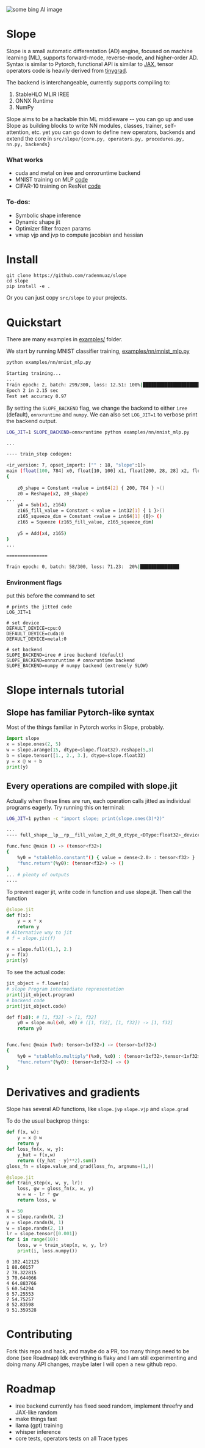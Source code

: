 ![some bing AI image](./assets/logo.jpeg)

# Slope

Slope is a small automatic differentation (AD) engine, focused on machine learning (ML), supports forward-mode, reverse-mode, and higher-order AD.
Syntax is similar to Pytorch, functional API is similar to [JAX](https://github.com/google/jax), tensor operators code is heavily derived from [tinygrad](https://tinygrad.org/).

The backend is interchangeable, currently supports compiling to:
1. StableHLO MLIR IREE
2. ONNX Runtime
3. NumPy

Slope aims to be a hackable thin ML middleware -- you can go up and use Slope as building blocks to write NN modules, classes, trainer, self-attention, etc. yet you can go down to define new operators, backends and extend the core in `src/slope/{core.py, operators.py, procedures.py, nn.py, backends}`

### What works
- cuda and metal on iree and onnxruntime backend
- MNIST training on MLP [code](examples/nn/mnist_mlp.py)
- CIFAR-10 training on ResNet [code](examples/nn/mnist_mlp.py)


### To-dos:
- Symbolic shape inference 
- Dynamic shape jit
- Optimizer filter frozen params
- vmap vjp and jvp to compute jacobian and hessian

# Install

```
git clone https://github.com/radenmuaz/slope
cd slope
pip install -e .
```

Or you can just copy `src/slope` to your projects.

# Quickstart

There are many examples in [examples/](examples/) folder.

We start by running MNIST classifier training, [examples/nn/mnist_mlp.py](examples/nn/mnist_mlp.py)

```sh
python examples/nn/mnist_mlp.py
```

```sh
Starting training...
...
Train epoch: 2, batch: 299/300, loss: 12.51: 100%|██████████████████████████████████████████████████████████████████████| 300/300 [00:02<00:00, 139.36it/s]
Epoch 2 in 2.15 sec
Test set accuracy 0.97
```


By setting the `SLOPE_BACKEND` flag, we change the backend to either `iree` (default), `onnxruntime` and `numpy`.
We can also set `LOG_JIT=1` to verbose print the backend output.

```sh
LOG_JIT=1 SLOPE_BACKEND=onnxruntime python examples/nn/mnist_mlp.py
```

```sh
...

---- train_step codegen:

<ir_version: 7, opset_import: ["" : 18, "slope":1]>
main (float[100, 784] x0, float[10, 100] x1, float[200, 28, 28] x2, float[200, 10] x3, int32[] x4, float[100, 784] x5, float[10, 100] x6, float[] x7) => (float[] y0, float[100, 784] y2, float[10, 100] y4, int32[] y5, float[100, 784] y1, float[10, 100] y3, float[] x7)
{
    
    z0_shape = Constant <value = int64[2] { 200, 784 } >()
    z0 = Reshape(x2, z0_shape)
...
    y4 = Sub(x1, z164)
    z165_fill_value = Constant < value = int32[1] { 1 }>()
    z165_squeeze_dim = Constant <value = int64[1] {0}> ()
    z165 = Squeeze (z165_fill_value, z165_squeeze_dim)
    
    y5 = Add(x4, z165)
}
...

===============

Train epoch: 0, batch: 58/300, loss: 71.23:  20%|██████████████▎                                                          | 59/300 [00:01<00:04, 55.45it/s]
```


### Environment flags
put this before the command to set

```
# prints the jitted code
LOG_JIT=1 

# set device
DEFAULT_DEVICE=cpu:0 
DEFAULT_DEVICE=cuda:0 
DEFAULT_DEVICE=metal:0 

# set backend
SLOPE_BACKEND=iree # iree backend (default)
SLOPE_BACKEND=onnxruntime # onnxruntime backend
SLOPE_BACKEND=numpy # numpy backend (extremely SLOW)
```
# Slope internals tutorial

## Slope has familiar Pytorch-like syntax

Most of the things familiar in Pytorch works in Slope, probably.

```python
import slope
x = slope.ones(2, 5)
w = slope.arange(15, dtype=slope.float32).reshape(5,3)
b = slope.tensor([1., 2., 3.], dtype=slope.float32)
y = x @ w + b
print(y)
```

## Every operations are compiled with slope.jit


Actually when these lines are run, each operation calls jitted as individual programs eagerly.
Try running this on terminal:
```sh
LOG_JIT=1 python -c "import slope; print(slope.ones(3)*2)"
```

```sh
...
---- full_shape__lp__rp__fill_value_2_dt_0_dtype_<DType:float32>_device_<Device:'cpu:0'>_ codegen:

func.func @main () -> (tensor<f32>)
{
    %y0 = "stablehlo.constant"() { value = dense<2.0> : tensor<f32> } : () -> (tensor<f32>)
    "func.return"(%y0): (tensor<f32>) -> ()
}
... # plenty of outputs
....
```


To prevent eager jit, write code in function and use slope.jit.
Then call the function
```python
@slope.jit
def f(x):
    y = x * x
    return y
# Alternative way to jit
# f = slope.jit(f)

x = slope.full((1,), 2.)
y = f(x)
print(y)
```

To see the actual code:
```python
jit_object = f.lower(x)
# slope Program intermediate representation
print(jit_object.program)
# backend code
print(jit_object.code)
```
```sh
def f(x0): # [1, f32] -> [1, f32]
    y0 = slope.mul(x0, x0) # ([1, f32], [1, f32]) -> [1, f32]
    return y0
```
```sh

func.func @main (%x0: tensor<1xf32>) -> (tensor<1xf32>)
{
    %y0 = "stablehlo.multiply"(%x0, %x0) : (tensor<1xf32>,tensor<1xf32>) -> (tensor<1xf32>)
    "func.return"(%y0): (tensor<1xf32>) -> ()
}
```

# Derivatives and gradients

Slope has several AD functions, like `slope.jvp` `slope.vjp` and `slope.grad`

To do the usual backprop things:
```python
def f(x, w):
    y = x @ w
    return y
def loss_fn(x, w, y):
    y_hat = f(x,w)
    return ((y_hat - y)**2).sum()
gloss_fn = slope.value_and_grad(loss_fn, argnums=(1,))

@slope.jit
def train_step(x, w, y, lr):
    loss, gw = gloss_fn(x, w, y)
    w = w - lr * gw
    return loss, w

N = 50
x = slope.randn(N, 2)
y = slope.randn(N, 1)
w = slope.randn(2, 1)
lr = slope.tensor([0.001])
for i in range(10):
    loss, w = train_step(x, w, y, lr)
    print(i, loss.numpy())

```

```
0 102.412125
1 88.60157
2 78.322815
3 70.644066
4 64.883766
5 60.54294
6 57.25553
7 54.75257
8 52.83598
9 51.359528
```

# Contributing

Fork this repo and hack, and maybe do a PR, too many things need to be done (see Roadmap)
Idk everything is flaky and I am still experimenting and doing many API changes, maybe later I will open a new github repo.

# Roadmap
- iree backend currently has fixed seed random, implement threefry and JAX-like random
- make things fast
- llama (gpt) training
- whisper inference
- core tests, operators tests on all Trace types